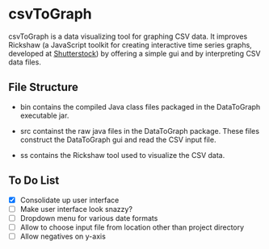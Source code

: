 # csvToGraph

csvToGraph is a data visualizing tool for graphing CSV data. It improves Rickshaw (a JavaScript toolkit for creating interactive time series graphs, developed at [Shutterstock](http://www.shutterstock.com)) by offering a simple gui and by interpreting CSV data files.

## File Structure

* bin contains the compiled Java class files packaged in the DataToGraph executable jar.

* src containst the raw java files in the DataToGraph package. These files construct the DataToGraph gui and read the CSV input file.

* ss contains the Rickshaw tool used to visualize the CSV data.

## To Do List

- [x] Consolidate up user interface
- [ ] Make user interface look snazzy?
- [ ] Dropdown menu for various date formats
- [ ] Allow to choose input file from location other than project directory
- [ ] Allow negatives on y-axis
